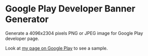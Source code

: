 # Google Play Developer Banner Generator

Generate a 4096x2304 pixels PNG or JPEG image for Google Play developer page.

Look at [my page on Google Play](https://play.google.com/store/apps/dev?id=8272814550297637230) to see a sample.
